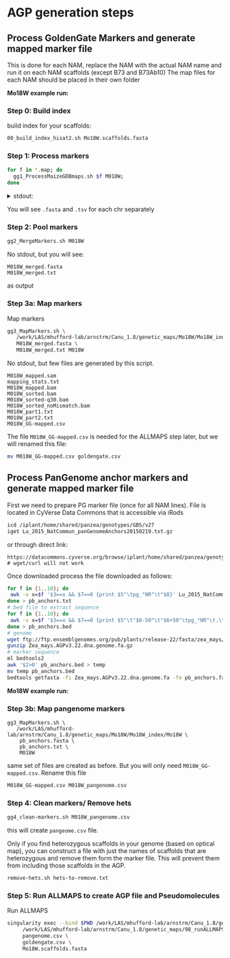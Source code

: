 # AGP generation steps

## Process GoldenGate Markers and generate mapped marker file

This is done for each NAM, replace the NAM with the actual NAM name and run it on each NAM scaffolds (except B73 and B73Ab10)
The map files for each NAM should be placed in their own folder


**Mo18W example run:**

### Step 0: Build index

build index for your scaffolds:

```bash
00_build_index_hisat2.sh Mo18W.scaffolds.fasta
```


### Step 1: Process markers

```bash
for f in *.map; do
  gg1_ProcessMaizeGDBmaps.sh $f M018W;
done
```

<details><summary> stdout:</summary>

The example output for Mo18W
```
For M018W Chr 1, orignal file had 113 markers, but only 103 had information and 103 sequences were able to extract
For M018W Chr 2, orignal file had 75 markers, but only 65 had information and 65 sequences were able to extract
For M018W Chr 3, orignal file had 85 markers, but only 72 had information and 72 sequences were able to extract
For M018W Chr 4, orignal file had 76 markers, but only 64 had information and 64 sequences were able to extract
Feature (5:229199657-229199757) beyond the length of 5 size (217959525 bp).  Skipping.
For M018W Chr 5, orignal file had 88 markers, but only 79 had information and 78 sequences were able to extract
For M018W Chr 6, orignal file had 49 markers, but only 39 had information and 39 sequences were able to extract
For M018W Chr 7, orignal file had 46 markers, but only 39 had information and 39 sequences were able to extract
For M018W Chr 8, orignal file had 56 markers, but only 43 had information and 43 sequences were able to extract
For M018W Chr 9, orignal file had 57 markers, but only 46 had information and 46 sequences were able to extract
For M018W Chr 10, orignal file had 35 markers, but only 31 had information and 31 sequences were able to extract
```

</details>

You will see `.fasta` and `.tsv` for each chr separately

### Step 2: Pool markers

```bash
gg2_MergeMarkers.sh M018W
```

No stdout, but you will see:

```
M018W_merged.fasta
M018W_merged.txt
```

as output

### Step 3a: Map markers

Map markers

```bash
gg3_MapMarkers.sh \
   /work/LAS/mhufford-lab/arnstrm/Canu_1.8/genetic_maps/Mo18W/Mo18W_index/Mo18W \
   M018W_merged.fasta \
   M018W_merged.txt M018W
```

No stdout, but few files are generated by this script.

```
M018W_mapped.sam
mapping_stats.txt
M018W_mapped.bam
M018W_sorted.bam
M018W_sorted-q30.bam
M018W_sorted_noMismatch.bam
M018W_part1.txt
M018W_part2.txt
M018W_GG-mapped.csv
```

The file `M018W_GG-mapped.csv` is needed for the ALLMAPS step later, but we will renamed this file:

```bash
mv M018W_GG-mapped.csv goldengate.csv
```

## Process PanGenome anchor markers and generate mapped marker file

First we need to prepare PG marker file (once for all NAM lines). File is located in CyVerse Data Commons that is accessible via iRods

```bash
icd /iplant/home/shared/panzea/genotypes/GBS/v27
iget Lu_2015_NatCommun_panGenomeAnchors20150219.txt.gz
```
or through direct link:

```
https://datacommons.cyverse.org/browse/iplant/home/shared/panzea/genotypes/GBS/v27/Lu_2015_NatCommun_panGenomeAnchors20150219.txt.gz
# wget/curl will not work
```

Once downloaded process the file downloaded as follows:

```bash
for f in {1..10}; do
 awk -v x=$f '$3==x && $7==0 {print $5"\tpg_"NR"\t"$8}' Lu_2015_NatCommun_panGenomeAnchors20150219.txt;
done > pb_anchors.txt
# bed file to extract sequence
for f in {1..10}; do
 awk -v x=$f '$3==x && $7==0 {print $5"\t"$6-50"\t"$6+50"\tpg_"NR"\t.\t+"}' Lu_2015_NatCommun_panGenomeAnchors20150219.txt;
done > pb_anchors.bed
# genome
wget ftp://ftp.ensemblgenomes.org/pub/plants/release-22/fasta/zea_mays/dna/Zea_mays.AGPv3.22.dna.genome.fa.gz
gunzip Zea_mays.AGPv3.22.dna.genome.fa.gz
# marker sequence
ml bedtools2
awk '$2>0' pb_anchors.bed > temp
mv temp pb_anchors.bed
bedtools getfasta -fi Zea_mays.AGPv3.22.dna.genome.fa -fo pb_anchors.fasta -bed pb_anchors.bed  -name
```

**Mo18W example run:**

### Step 3b: Map pangenome markers

```
gg3_MapMarkers.sh \
   /work/LAS/mhufford-lab/arnstrm/Canu_1.8/genetic_maps/Mo18W/Mo18W_index/Mo18W \
    pb_anchors.fasta \
    pb_anchors.txt \
    M018W
```

same set of files are created as before. But you will only need `M018W_GG-mapped.csv`. Rename this file

```bash
M018W_GG-mapped.csv M018W_pangenome.csv
```

### Step 4: Clean markers/ Remove hets

```bash
gg4_clean-markers.sh M018W_pangenome.csv
```

this will create `pangeome.csv` file.

Only if you find heterozygous scaffolds in your genome (based on optical map), you can construct a file with just the names of scaffolds that are heterozygous and remove them form the marker file. This will prevent them from including those scaffolds in the AGP.

```bash
remove-hets.sh hets-to-remove.txt
```


### Step 5: Run ALLMAPS to create AGP file and Pseudomolecules


Run ALLMAPS
```bash
singularity exec --bind $PWD /work/LAS/mhufford-lab/arnstrm/Canu_1.8/genetic_maps/jcvi.simg \
     /work/LAS/mhufford-lab/arnstrm/Canu_1.8/genetic_maps/98_runALLMAPS.sh \
     pangenome.csv \
     goldengate.csv \
     Mo18W.scaffolds.fasta
```
